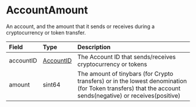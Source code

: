 # AccountAmount

An account, and the amount that it sends or receives during a cryptocurrency or token transfer.

| Field | Type | Description |
| :--- | :--- | :--- |
| accountID | [AccountID](accountid.md) | The Account ID that sends/receives cryptocurrency or tokens |
| amount | sint64 | The amount of tinybars \(for Crypto transfers\) or in the lowest denomination \(for Token transfers\) that the account sends\(negative\) or receives\(positive\) |

#### 

